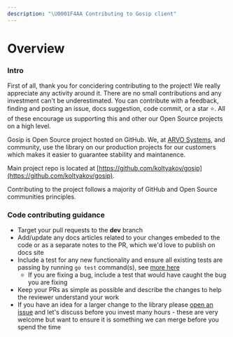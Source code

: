 ```yaml
---
description: "\U0001F4AA Contributing to Gosip client"
---
```


# Overview

### Intro

First of all, thank you for concidering contributing to the project! We really appreciate any activity around it. There are no small contributions and any investment can't be underestimated. You can contribute with a feedback, finding and posting an issue, docs suggestion, code commit, or a star ⭐️. All of these encourage us supporting this and other our Open Source projects on a high level.

Gosip is Open Source project hosted on GitHub. We, at [ARVO Systems](https://www.arvosys.com), and community, use the library on our production projects for our customers which makes it easier to guarantee stability and maintanence.

Main project repo is located at [https://github.com/koltyakov/gosip](https://github.com/koltyakov/gosip).

Contributing to the project follows a majority of GitHub and Open Source communities principles.

### Code contributing guidance

* Target your pull requests to the **dev** branch
* Add/update any docs articles related to your changes embeded to the code or as a separate notes to the PR, which we'd love to publish on docs site
* Include a test for any new functionality and ensure all existing tests are passing by running `go test` command\(s\), see [more here](testing.md)
  * If you are fixing a bug, include a test that would have caught the bug you are fixing
* Keep your PRs as simple as possible and describe the changes to help the reviewer understand your work
* If you have an idea for a larger change to the library please [open an issue](https://github.com/koltyakov/gosip/issues) and let's discuss before you invest many hours - these are very welcome but want to ensure it is something we can merge before you spend the time

